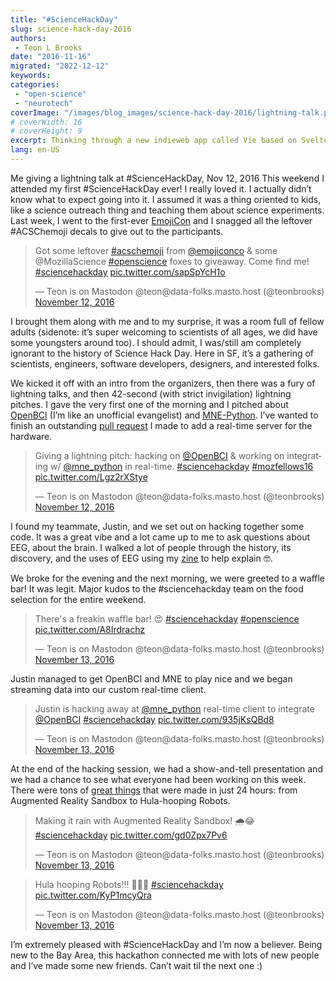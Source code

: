 ```yaml
---
title: "#ScienceHackDay"
slug: science-hack-day-2016
authors:
 - Teon L Brooks
date: "2016-11-16"
migrated: "2022-12-12"
keywords: 
categories:
 - "open-science"
 - "neurotech"
coverImage: "/images/blog_images/science-hack-day-2016/lightning-talk.png"
# coverWidth: 16
# coverHeight: 9
excerpt: Thinking through a new indieweb app called Vie based on Svelte.
lang: en-US
---
```



Me giving a lightning talk at #ScienceHackDay, Nov 12, 2016
This weekend I attended my first #ScienceHackDay ever! I really loved it. I actually didn’t know what to expect going into it. I assumed it was a thing oriented to kids, like a science outreach thing and teaching them about science experiments. Last week, I went to the first-ever [EmojiCon](http://2016.emojicon.co/) and I snagged all the leftover #ACSChemoji decals to give out to the participants.

<blockquote class="twitter-tweet"><p lang="en" dir="ltr">Got some leftover <a href="https://twitter.com/hashtag/acschemoji?src=hash&amp;ref_src=twsrc%5Etfw">#acschemoji</a> from <a href="https://twitter.com/emojiconco?ref_src=twsrc%5Etfw">@emojiconco</a> &amp; some @MozillaScience <a href="https://twitter.com/hashtag/openscience?src=hash&amp;ref_src=twsrc%5Etfw">#openscience</a> foxes to giveaway. Come find me! <a href="https://twitter.com/hashtag/sciencehackday?src=hash&amp;ref_src=twsrc%5Etfw">#sciencehackday</a> <a href="https://t.co/sapSpYcH1o">pic.twitter.com/sapSpYcH1o</a></p>&mdash; Teon is on Mastodon @teon@data-folks.masto.host (@teonbrooks) <a href="https://twitter.com/teonbrooks/status/797530259537018880?ref_src=twsrc%5Etfw">November 12, 2016</a></blockquote>

I brought them along with me and to my surprise, it was a room full of fellow adults (sidenote: it’s super welcoming to scientists of all ages, we did have some youngsters around too). I should admit, I was/still am completely ignorant to the history of Science Hack Day. Here in SF, it’s a gathering of scientists, engineers, software developers, designers, and interested folks.

We kicked it off with an intro from the organizers, then there was a fury of lightning talks, and then 42-second (with strict invigilation) lightning pitches. I gave the very first one of the morning and I pitched about [OpenBCI](http://openbci.com/) (I’m like an unofficial evangelist) and [MNE-Python](https://mne.tools/). I’ve wanted to finish an outstanding [pull request](https://github.com/mne-tools/mne-python/pull/2671/) I made to add a real-time server for the hardware.

<blockquote class="twitter-tweet"><p lang="en" dir="ltr">Giving a lightning pitch: hacking on <a href="https://twitter.com/OpenBCI?ref_src=twsrc%5Etfw">@OpenBCI</a> &amp; working on integrating w/ <a href="https://twitter.com/mne_python?ref_src=twsrc%5Etfw">@mne_python</a> in real-time. <a href="https://twitter.com/hashtag/sciencehackday?src=hash&amp;ref_src=twsrc%5Etfw">#sciencehackday</a> <a href="https://twitter.com/hashtag/mozfellows16?src=hash&amp;ref_src=twsrc%5Etfw">#mozfellows16</a> <a href="https://t.co/Lgz2rXStye">pic.twitter.com/Lgz2rXStye</a></p>&mdash; Teon is on Mastodon @teon@data-folks.masto.host (@teonbrooks) <a href="https://twitter.com/teonbrooks/status/797528624555429888?ref_src=twsrc%5Etfw">November 12, 2016</a></blockquote>

I found my teammate, Justin, and we set out on hacking together some code. It was a great vibe and a lot came up to me to ask questions about EEG, about the brain. I walked a lot of people through the history, its discovery, and the uses of EEG using my [zine](https://github.com/teonbrooks/fellows-class-2016/blob/master/teon/zine/teon_zine.pdf) to help explain 🤓.

We broke for the evening and the next morning, we were greeted to a waffle bar! It was legit. Major kudos to the #sciencehackday team on the food selection for the entire weekend.

<blockquote class="twitter-tweet"><p lang="en" dir="ltr">There&#39;s a freakin waffle bar! 😍 <a href="https://twitter.com/hashtag/sciencehackday?src=hash&amp;ref_src=twsrc%5Etfw">#sciencehackday</a> <a href="https://twitter.com/hashtag/openscience?src=hash&amp;ref_src=twsrc%5Etfw">#openscience</a> <a href="https://t.co/A8Irdrachz">pic.twitter.com/A8Irdrachz</a></p>&mdash; Teon is on Mastodon @teon@data-folks.masto.host (@teonbrooks) <a href="https://twitter.com/teonbrooks/status/797893253232107520?ref_src=twsrc%5Etfw">November 13, 2016</a></blockquote>

Justin managed to get OpenBCI and MNE to play nice and we began streaming data into our custom real-time client.

<blockquote class="twitter-tweet"><p lang="en" dir="ltr">Justin is hacking away at <a href="https://twitter.com/mne_python?ref_src=twsrc%5Etfw">@mne_python</a> real-time client to integrate <a href="https://twitter.com/OpenBCI?ref_src=twsrc%5Etfw">@OpenBCI</a> <a href="https://twitter.com/hashtag/sciencehackday?src=hash&amp;ref_src=twsrc%5Etfw">#sciencehackday</a> <a href="https://t.co/935jKsQBd8">pic.twitter.com/935jKsQBd8</a></p>&mdash; Teon is on Mastodon @teon@data-folks.masto.host (@teonbrooks) <a href="https://twitter.com/teonbrooks/status/797906665529950208?ref_src=twsrc%5Etfw">November 13, 2016</a></blockquote>

At the end of the hacking session, we had a show-and-tell presentation and we had a chance to see what everyone had been working on this week. There were tons of [great things](http://sf.sciencehackday.org/hacks-2016/) that were made in just 24 hours: from Augmented Reality Sandbox to Hula-hooping Robots.

<blockquote class="twitter-tweet"><p lang="en" dir="ltr">Making it rain with Augmented Reality Sandbox! 🌧😂 <a href="https://twitter.com/hashtag/sciencehackday?src=hash&amp;ref_src=twsrc%5Etfw">#sciencehackday</a> <a href="https://t.co/gd0Zpx7Pv6">pic.twitter.com/gd0Zpx7Pv6</a></p>&mdash; Teon is on Mastodon @teon@data-folks.masto.host (@teonbrooks) <a href="https://twitter.com/teonbrooks/status/797941296694325248?ref_src=twsrc%5Etfw">November 13, 2016</a></blockquote> <script async src="https://platform.twitter.com/widgets.js" charset="utf-8"></script>

<blockquote class="twitter-tweet"><p lang="et" dir="ltr">Hula hooping Robots!!! 🤖🤖🤖 <a href="https://twitter.com/hashtag/sciencehackday?src=hash&amp;ref_src=twsrc%5Etfw">#sciencehackday</a> <a href="https://t.co/KyP1mcyQra">pic.twitter.com/KyP1mcyQra</a></p>&mdash; Teon is on Mastodon @teon@data-folks.masto.host (@teonbrooks) <a href="https://twitter.com/teonbrooks/status/797903230780870656?ref_src=twsrc%5Etfw">November 13, 2016</a></blockquote>

I’m extremely pleased with #ScienceHackDay and I’m now a believer. Being new to the Bay Area, this hackathon connected me with lots of new people and I’ve made some new friends. Can’t wait til the next one :)

